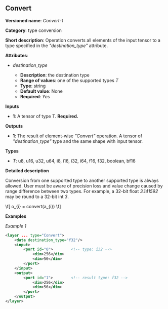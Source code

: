 ## Convert <a name="Convert"></a>

**Versioned name**: *Convert-1*

**Category**: type conversion

**Short description**: Operation converts all elements of the input tensor to a type specified in the *"destination_type"* attribute.

**Attributes**:

* *destination_type*

  * **Description**: the destination type
  * **Range of values**: one of the supported types *T*
  * **Type**: string
  * **Default value**: None
  * **Required**: *Yes*

**Inputs**

* **1**: A tensor of type T. **Required.**

**Outputs**

* **1**: The result of element-wise *"Convert"* operation. A tensor of *"destination_type"* type and the same shape with input tensor.

**Types**

* *T*: u8, u16, u32, u64, i8, i16, i32, i64, f16, f32, boolean, bf16

**Detailed description**

Conversion from one supported type to another supported type is always allowed. User must be aware of precision loss and value change caused by range difference between two types. For example, a 32-bit float *3.141592* may be round to a 32-bit int *3*.

\f[
o_{i} = convert(a_{i})
\f]

**Examples**

*Example 1*

```xml
<layer ... type="Convert">
    <data destination_type="f32"/>
    <input>
        <port id="0">        <!-- type: i32 -->
            <dim>256</dim>
            <dim>56</dim>
        </port>
    </input>
    <output>
        <port id="1">        <!-- result type: f32 -->
            <dim>256</dim>
            <dim>56</dim>
        </port>
    </output>
</layer>
```